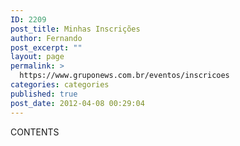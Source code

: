 ```yaml
---
ID: 2209
post_title: Minhas Inscrições
author: Fernando
post_excerpt: ""
layout: page
permalink: >
  https://www.gruponews.com.br/eventos/inscricoes
categories: categories
published: true
post_date: 2012-04-08 00:29:04
---
```

CONTENTS